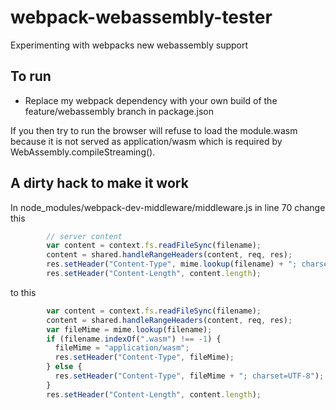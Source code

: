 # webpack-webassembly-tester
Experimenting with webpacks new webassembly support

## To run

* Replace my webpack dependency with your own build of the feature/webassembly branch in package.json

If you then try to run the browser will refuse to load the module.wasm because it is not served as application/wasm which is required by WebAssembly.compileStreaming().

## A dirty hack to make it work

In node_modules/webpack-dev-middleware/middleware.js in line 70 change this

```javascript
        // server content
        var content = context.fs.readFileSync(filename);
        content = shared.handleRangeHeaders(content, req, res);
        res.setHeader("Content-Type", mime.lookup(filename) + "; charset=UTF-8");
        res.setHeader("Content-Length", content.length);
```
to this
```javascript
        var content = context.fs.readFileSync(filename);
        content = shared.handleRangeHeaders(content, req, res);
        var fileMime = mime.lookup(filename);
        if (filename.indexOf(".wasm") !== -1) {
          fileMime = "application/wasm";
          res.setHeader("Content-Type", fileMime);
        } else {
          res.setHeader("Content-Type", fileMime + "; charset=UTF-8");
        }
        res.setHeader("Content-Length", content.length);
```

